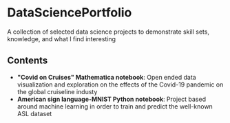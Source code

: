 # DataSciencePortfolio
A collection of selected data science projects to demonstrate skill sets, knowledge, and what I find interesting
## Contents
* __"Covid on Cruises" Mathematica notebook__: Open ended data visualization and exploration on the effects of the Covid-19 pandemic on the global cruiseline industy
* __American sign language-MNIST Python notebook__: Project based around machine learning in order to train and predict the well-known ASL dataset 

